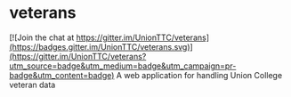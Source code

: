 # veterans

[![Join the chat at https://gitter.im/UnionTTC/veterans](https://badges.gitter.im/UnionTTC/veterans.svg)](https://gitter.im/UnionTTC/veterans?utm_source=badge&utm_medium=badge&utm_campaign=pr-badge&utm_content=badge)
A web application for handling Union College veteran data

